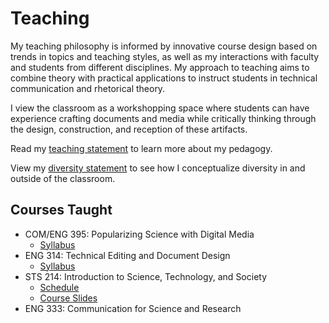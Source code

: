 # Teaching

My teaching philosophy is informed by innovative course design based on trends in topics and teaching styles, as well as my interactions with faculty and students from different disciplines. My approach to teaching aims to combine theory with practical applications to instruct students in technical communication and rhetorical theory.

I view the classroom as a workshopping space where students can have experience crafting documents and media while critically thinking through the design, construction, and reception of these artifacts.

Read my [teaching statement](https://www.dropbox.com/s/6q2xlqudop8upci/Laura%20Roberts_Teaching%20Philosophy.pdf?dl=0) to learn more about my pedagogy.

View my [diversity statement](https://www.dropbox.com/s/aenc7wwtointhp7/Laura%20Roberts_Diversity%20Statement.pdf?dl=0) to see how I conceptualize diversity in and outside of the classroom.

## Courses Taught
* COM/ENG 395: Popularizing Science with Digital Media
  * [Syllabus](https://www.dropbox.com/s/iv5zfl5v3s5wohl/Syllabus%20395%20-%20Spring%2019.pdf?dl=0)
* ENG 314: Technical Editing and Document Design
  * [Syllabus](https://www.dropbox.com/s/7c7pprmyj9lk3jw/English%20314_Spring%2019.pdf?dl=0) 
* STS 214: Introduction to Science, Technology, and Society
  * [Schedule](https://www.dropbox.com/s/n08a1l6o1cv5iri/STS214%20Course%20Schedule.pdf?dl=0)
  * [Course Slides](https://drive.google.com/drive/folders/0B7igqErxEEbWWHhubUtqMFpIR3c?usp=sharing)
* ENG 333: Communication for Science and Research
